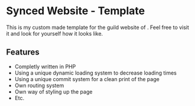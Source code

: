 # Synced Website - Template #

This is my custom made template for the guild website of [<Synced>](http://synced-kronos.net/). Feel free to visit it and look for yourself how it looks like.

## Features ##

* Completly written in PHP
* Using a unique dynamic loading system to decrease loading times
* Using a unique commit system for a clean print of the page
* Own routing system
* Own way of styling up the page
* Etc.
